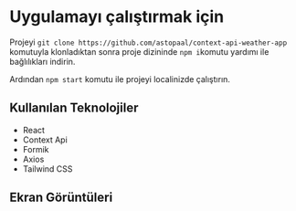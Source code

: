 # Uygulamayı  çalıştırmak için

Projeyi `git clone https://github.com/astopaal/context-api-weather-app` komutuyla klonladıktan sonra proje dizininde `npm i`komutu yardımı ile bağlılıkları indirin.

Ardından `npm start` komutu ile projeyi localinizde çalıştırın.
## Kullanılan Teknolojiler

- React
- Context Api
- Formik
- Axios
- Tailwind CSS

## Ekran Görüntüleri 